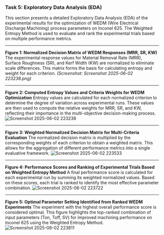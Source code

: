 ### **Task 5: Exploratory Data Analysis (EDA)**

This section presents a detailed Exploratory Data Analysis (EDA) of the experimental results for the optimization of WEDM (Wire Electrical Discharge Machining) process parameters on Inconel 625. The Weighted Entropy Method is used to evaluate and rank the experimental trials based on multiple performance metrics.

---

**Figure 1: Normalized Decision Matrix of WEDM Responses (MRR, SR, KW)**
The experimental response values for Material Removal Rate (MRR), Surface Roughness (SR), and Kerf Width (KW) are normalized to eliminate scale differences. This matrix forms the basis for calculating entropy and weight for each criterion.
*(Screenshot: Screenshot 2025-06-02 223238.png)*

---

**Figure 2: Computed Entropy Values and Criteria Weights for WEDM Optimization**
Entropy values are calculated for each normalized criterion to determine the degree of variation across experimental runs. These values are then used to compute the relative weights for MRR, SR, and KW, reflecting their importance in the multi-objective decision-making process.
![Screenshot 2025-06-02 223238](https://github.com/user-attachments/assets/94f24270-1819-4173-86d2-a2d190841011)


---

**Figure 3: Weighted Normalized Decision Matrix for Multi-Criteria Evaluation**
The normalized decision matrix is multiplied by the corresponding weights of each criterion to obtain a weighted matrix. This allows for the aggregation of different performance metrics into a single evaluative framework.
![Screenshot 2025-06-02 223533](https://github.com/user-attachments/assets/9d01b58e-5a6d-409a-9cbf-0808c66d3822)


---

**Figure 4: Performance Scores and Ranking of Experimental Trials Based on Weighted Entropy Method**
A final performance score is calculated for each experimental run by summing its weighted normalized values. Based on these scores, each trial is ranked to identify the most effective parameter combination.
![Screenshot 2025-06-02 223722](https://github.com/user-attachments/assets/bae74630-ec3c-49d5-ba55-c74f1ed0fd23)


---

**Figure 5: Optimal Parameter Setting Identified from Ranked WEDM Experiments**
The experiment with the highest overall performance score is considered optimal. This figure highlights the top-ranked combination of input parameters (Ton, Toff, SV) for improved machining performance on Inconel 625 using the Weighted Entropy Method.
![Screenshot 2025-06-02 223811](https://github.com/user-attachments/assets/03636722-ea10-495b-a87c-9e60d0c8a74f)
